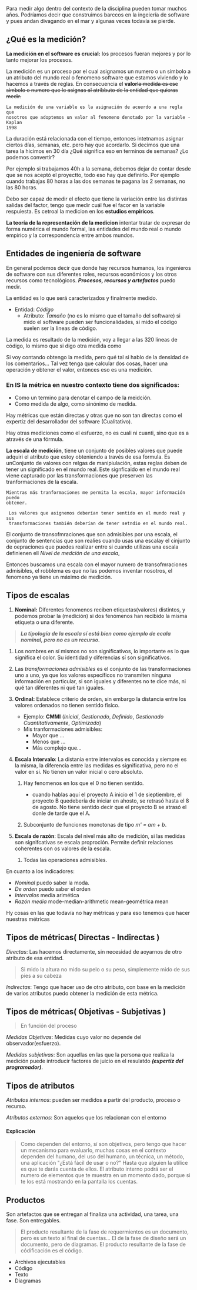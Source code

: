 Para medir algo dentro del contexto de la disciplina pueden tomar muchos años. Podríamos decir que construimos barccos en la ingeiería de software y pues andan divagando en el mar y algunas veces todavía se pierde.

## ¿Qué es la medición?

**La medición en el software es crucial:** los procesos fueran mejores y por lo tanto mejorar los procesos.

La medición es un proceso por el cual asignamos un numero o un simbolo a un atributo del mundo real o fenomeno software que estamos viviendo y lo hacemos a través de reglas. En consecuencia el **valor**~~la medida es ese simbolo o numero que le asignas al atribbuto de la entidad que quieras medir.~~

	La medición de una variable es la asignación de acuerdo a una regla que 
	nosotros que adoptemos un valor al fenomeno denotado por la variable - Kaplan 
	1998

La duración está relacionada con el tiempo, entonces intetnamos asignar ciertos días, semanas, etc. pero hay que acordarlo. Si decimos que una tarea la hicimos en 30 día ¿Qué significa eso en terminos de semanas? ¿Lo podemos convertir?

Por ejemplo si trabajamos 40h a la semana, debemos dejar de contar desde que se nos aceptó el proyectto, todo eso hay que definirlo. Por ejemplo cuando trabajas 80 horas a las dos semanas te pagana las 2 semanas, no las 80 horas.

Debo ser capaz de medir el efecto que tiene la variación entre las distintas salidas del factor, tengo que medir cuál fue el facor en la variable respuiesta. Es cetroal la medicion en los **estudios empiricos**.

**La teoría de la representación de la medicion** intentar tratar de expresar de forma numérica el mundo formal, las entidades del mundo real o mundo empírico y la correspondencia entre ambos mundos.


## Entidades de ingeniería de software

En general podemos decir que donde hay recursos humanos, los ingenieros de software con sus diferentes roles, recursos económicos y los otros recursos como tecnológicos. ***Procesos, recursos y artefactos*** puedo medir.

La entidad es lo que será caracterizados y finalmente medido.

- Entidad: *Código*
	- Atributo: *Tamaño* (no es lo mismo que el tamaño del software) si mido el software pueden ser funcionalidades, si mido el código suelen ser la lineas de código.

La medida es resultado de la medición, voy a llegar a las 320 lineas de código, lo mismo que si digo otra medida como 

Si voy contando obtengo la medida, pero qué tal si hablo de la densidad de los comentarios... Tal vez tenga que calcular dos cosas, hacer una operación y obtener el valor, entonces eso es una medición.

### En IS la métrica en nuestro contexto tiene dos significados:

-  Como un termino para denotar el campo de la meidción.
-  Como medida de algo, como sinónimo de medida.

Hay métricas que están directas y otras que no son tan directas como el expertiz del desarrollador del software (Cualitativo).

Hay otras mediciones como el esfuerzo, no es cuali ni cuanti, sino que es a através de una fórmula. 

**La escala de medición**, tiene un conjunto de posibles valores que puede adquiri el atributo que estoy obteniendo a través de esa formula. Es unConjunto de valores con relgas de manipiulación, estas reglas deben de tener un significado en el mundo real. Este signficaido en el mundo real viene capturado por las transformaciones que preserven las tranformaciones de la escala.

	Mientras más tranformaciones me permita la escala, mayor información puedo   
	obtener.

	 Los valores que asignemos deberían tener sentido en el mundo real y sus 
	 transformaciones también deberían de tener setndio en el mundo real.

El conjunto de transofmraciones que son admisibles por una escala, el conjunto de sentencias que son realies cuando usas una escalay el cinjunto de oepraciones que puedes realizar entre si cuando utilizas una escala definienen ell *Nivel de medción de una escala*, 

Entonces buscamos una escala con el mayor numero de transofmraciones admisibles, el robblema es que no las podemos inventar nosotros, el fenomeno ya tiene un máximo de medición.


## Tipos de escalas 

1. **Nominal:** Diferentes fenomenos reciben etiquetas(valores) distintos, y podemos probar la (medición) si dos fenómenos han recibido la misma etiqueta o una diferente. 

> ***La tipología de la escala sí está bien como ejemplo de ecala nominal, pero no es un recurso.***
   
1. Los nombres en sí mismos no son significativos, lo importante es lo que 
	significa el color. Su identidad y diferencias sí son significativos.	   

2. Las *transformaciones admisibles* es el conjunto de las transformaciones uno 
	a uno, ya que los valores específicos no transmiten ninguna información en 
	particular, si son iguales y diferentes no te dice más, ni qué tan diferentes 
	ni qué tan iguales.

2. **Ordinal:** Establece criterio de orden, sin embargo la distancia entre los valores ordenados no tienen sentido físico. 
	- Ejemplo: **CMMI** (*Inicial*, *Gestionado*, *Definido*, *Gestionado* *Cuantitativamente*, *Optimizado*)
	- Mis tranformaciones admisibles:
		- Mayor que ...
		- Menos que ...
		- Más complejo que...

3. **Escala Intervalo**: La distania entre intervalos es conocida y siempre es la misma, la diferencia entre las medidas es significativa, pero no el valor en si. No tienen un valor inicial o cero absoluto.
	1. Hay fenomenos en los que el 0 no tienen sentido.
		- cuando hablas aquí el proyecto A inicio el 1 de sieptiembre, el proyecto B quedebería de iniciar en ahosto, se retrasó hasta el 8 de agosto. No tiene sentido decir que el proyecto B se atrasó el donle de tarde que el A.
		  
	2. Subconjunto de funciones monotonas de tipo *m' = am + b*. 

4. **Escala de razón**: Escala del nivel más alto de medición, si las medidas son signifcativas se escala proproción. Permite definir relaciones coherentes con os valores de la escala.
	1. Todas las operaciones admisibles.

En cuanto a los indicadores:
- *Nominal* puedo saber la moda.
- *De orden* puedo saber el orden
- *Intervalos* media arimética
- *Razón media* mode-median-arithmetic mean-geométrica mean

Hy cosas en las que todavía no hay métricas  y para eso tenemos que hacer nuestras métricas

## Tipos de métricas( **Directas - Indirectas** )

*Directas*: Las hacemos directamente, sin necesidad de aoyarnos de otro atributo de esa entidad. 

> Si mido la altura no mido su pelo o su peso, simplemente mido de sus pies a su cabeza

*Indirectas*: Tengo que hacer uso de otro atributo, con base en la medición de varios atributos puedo obtener la medición de esta métrica.

## Tipos de métricas( **Objetivas - Subjetivas** )

>En función del proceso

*Medidas Objetivas*: Medidas cuyo valor no depende del observador(esfuerzo).

*Medidas subjetivas*: Son aquellas en las que la persona que realiza la medición puede introducir factores de juicio en el resulatdo ___(expertiz del programador)___.

## Tipos de atributos

*Atributos internos*: pueden ser medidos a partir del producto, proceso o recurso.

*Atributos externos*: Son aquelos que los relacionan con el entorno

#### Explicación 

>Como dependen del entorno, sí son objetivos, pero tengo que hacer un mecanismo para evaluarlo, muchas cosas en el contexto dependen del humano, del uso del humano, un técnica, un método, una aplicación "¿Está fácil de usar o no?" Hasta que alguien la utilice es que te darás cuenta de ellos. El atributo interno podrá ser el numero de elementos que te muestra en un momento dado, porque si te los está mostrando en la pantalla los cuentas.

## Productos

Son artefactos que se entregan al finaliza una actividad, una tarea, una fase. Son entregables.

> El producto resultante de la fase de requermientos es un documento, pero es un texto al final de cuentas... El de la fase de diseño será un documento, pero de diagramas. El producto resultante de la fase de códificación es el código. 

- Archivos ejecutables
- Código
- Texto
- Diagramas
